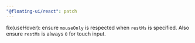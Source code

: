 ```yaml
---
"@floating-ui/react": patch
---
```


fix(useHover): ensure `mouseOnly` is respected when `restMs` is specified. Also ensure `restMs` is always `0` for touch input.
